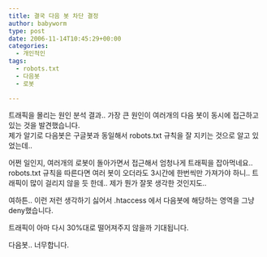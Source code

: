 ```yaml
---
title: 결국 다음 봇 차단 결정
author: babyworm
type: post
date: 2006-11-14T10:45:29+00:00
categories:
  - 개인적인
tags:
  - robots.txt
  - 다음봇
  - 로봇

---
```

트래픽을 몰리는 원인 분석 결과.. 가장 큰 원인이 여러개의 다음 봇이 동시에 접근하고 있는 것을 발견했습니다.  
제가 알기로 다음봇은 구글봇과 동일해서 robots.txt 규칙을 잘 지키는 것으로 알고 있었는데.. 

어쩐 일인지, 여러개의 로봇이 돌아가면서 접근해서 엄청나게 트래픽을 잡아먹네요..  
robots.txt 규칙을 따른다면 여러 봇이 오더라도 3시간에 한번씩만 가져가야 하니.. 트래픽이 많이 걸리지 않을 듯 한데.. 제가 뭔가 잘못 생각한 것인지도..

여하튼.. 이런 저런 생각하기 싫어서 .htaccess 에서 다음봇에 해당하는 영역을 그냥 deny했습니다. 

트래픽이 아마 다시 30%대로 떨어져주지 않을까 기대됩니다. 

다음봇.. 너무합니다.
